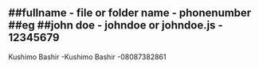 ##fullname - file or folder name - phonenumber
##eg
##john doe - johndoe or johndoe.js - 12345679
----------------------------------------------
Kushimo Bashir -Kushimo Bashir -08087382861